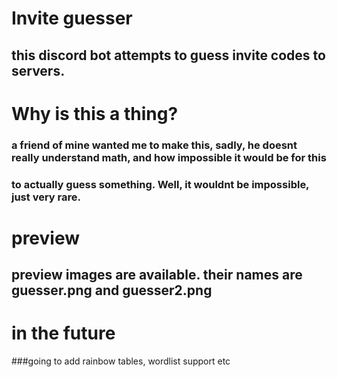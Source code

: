 # Invite guesser
## this discord bot attempts to guess invite codes to servers.
# Why is this a thing?
### a friend of mine wanted me to make this, sadly, he doesnt really understand math, and how impossible it would be for this 
### to actually guess something. Well, it wouldnt be impossible, just very rare.
# preview
## preview images are available. their names are guesser.png and guesser2.png

# in the future
###going to add rainbow tables, wordlist support etc
